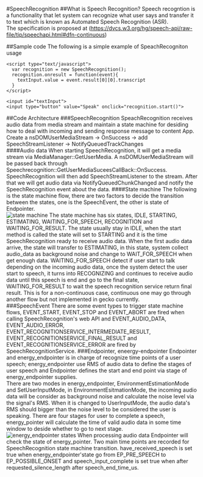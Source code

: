 #SpeechRecognition
##What is Speech Recognition?
  Speech recogntion is a functionality that let system can recognize what user says and transfer it to text which is known as Automated Speech Recognition (ASR). <br> The specification is proposed at (https://dvcs.w3.org/hg/speech-api/raw-file/tip/speechapi.html#dfn-continuous)

##Sample code
The following is a simple example of SpeachRecogniton usage
```
<script type="text/javascript">
  var recognition = new SpeechRecognition();
  recognition.onresult = function(event){
    textInput.value = event.result[0][0].transcript
  }
</script>

<input id="textInput">
<input type="button" value="Speak" onclick="recognition.start()">
```
##Code Architecture
###SpeechRecognition
SpeachRecognition receives audio data from media stream and maintain a state machine for desiding how to deal with incoming and sending response message to content App.<br>
Create a nsDOMUserMediaStream -> OnSuccess -> add SpeechStreamListener -> NotifyQueuedTrackChanges <br>
####Audio data
When starting SpeechRecognition, it will get a media stream via MediaManager::GetUserMedia. A nsDOMUserMediaStream will be passed back through Speechrecognition::GetUserMediaSuceesCallBack::OnSuccess. SpeechRecognition will then add SpeechStreamListener to the stream. After that we will get audio data via NotifyQueuedChunkChanged and notify the SpeechRecognition event about the data.
####State machine
The following is the state machine flow, there are two factors to decide the transition between the states, one is the SpeechEvent, the other is state of Endpointer. <br>
![state machine](./img/stateMachine.png)
The state machine has six states, IDLE, STARTING, ESTIMATING, WAITING_FOR_SPEECH, RECOGNITION and WAITING_FOR_RESULT. The state usually stay in IDLE, when the start method is called the state will set to STARTING and it is the time SpeechRecognition ready to receive audio data. When the first audio data arrive, the state will transfer to ESTIMATING, in this state, system collect audio_data as background noise and change to WAIT_FOR_SPEECH when get enough data. WAITING_FOR_SPEECH detect if user start to talk depending on the incoming audio data, once the system detect the user start to speech, it turns into RECOGNIZING and continues to receive audio data until this speech is end and go to the final state, WAITING_FOR_RESULT to wait the speech recognition service return final result. This is for a non-continuous case, continuous one may go through another flow but not implemented in gecko currently.<br>
###SpeechEvent
There are some event types to trigger state machine flows, EVENT_START, EVENT_STOP and EVENT_ABORT are fired when calling SpeechRecognition's web API and EVENT_AUDIO_DATA, EVENT_AUDIO_ERROR, EVENT_RECOGNITIONSERVICE_INTERMEDIATE_RESULT, EVENT_RECOGNITIONSERVICE_FINAL_RESULT and EVENT_RECOGNITIONSERVICE_ERROR are fired by SpeechRecognitionService.
###Endpointer, eneergy-endpointer
Endpointer and energy_endpointer is in charge of recognize time points of a user speech; energy_endpointer use RMS of audio data to define the stages of user speech and Endpointer defines the start and end point via stage of energy_endpointer supplies.<br>
There are two modes in energy_endpointer, EnvironmentEstimationMode and SetUserInputMode, in EnvironmentEsitmationMode, the incoming audio data will be consider as background noise and calculate the noise level via the signal's RMS. When it is changed to UserInputMode, the audio data's RMS should bigger than the noise level to be considered the user is speaking. There are four stages for user to complete a speech, energy_pointer will calculate the time of valid audio data in some time window to deside whether to go to next stage.<br>
![energy_endpointer states](./img/energy_endpointer.png)
When processing audio data Endpointer will check the state of energy_pointer. Two main time points are recorded for SpeechRecognition state machine transition. have_received_speech is set true when energy_endpointer'state go from EP_PRE_SPEECH to EP_POSSIBLE_ONSET and speech_input_complete is set true when after requested_silence_length after speech_end_time_us.<br>
